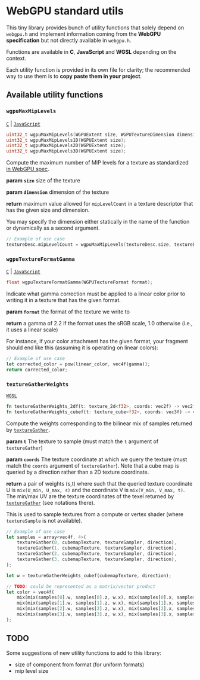 WebGPU standard utils
=====================

This tiny library provides bunch of utility functions that solely depend on `webgpu.h` and implement information coming from the **WebGPU specification** but not directly available in `webgpu.h`.

Functions are available in **C**, **JavaScript** and **WGSL** depending on the context.

Each utility function is provided in its own file for clarity; the recommended way to use them is to **copy paste them in your project**.

Available utility functions
---------------------------

### `wgpuMaxMipLevels`

[`C`](c/wgpuMaxMipLevels.c) | [`JavaScript`](js/wgpuMaxMipLevels.js)

```C
uint32_t wgpuMaxMipLevels(WGPUExtent size, WGPUTextureDimension dimension);
uint32_t wgpuMaxMipLevels1D(WGPUExtent size);
uint32_t wgpuMaxMipLevels2D(WGPUExtent size);
uint32_t wgpuMaxMipLevels3D(WGPUExtent size);
```

Compute the maximum number of MIP levels for a texture as standardized [in WebGPU spec](https://www.w3.org/TR/webgpu/#abstract-opdef-maximum-miplevel-count).

**param `size`** size of the texture

**param `dimension`** dimension of the texture

**return** maximum value allowed for `mipLevelCount` in a texture descriptor that has the given size and dimension.

You may specify the dimension either statically in the name of the function or dynamically as a second argument.

```C
// Example of use case
textureDesc.mipLevelCount = wgpuMaxMipLevels(textureDesc.size, textureDesc.dimension);
```

### `wgpuTextureFormatGamma`

[`C`](c/wgpuTextureFormatGamma.c) | [`JavaScript`](js/wgpuTextureFormatGamma.js)

```C
float wgpuTextureFormatGamma(WGPUTextureFormat format);
```

Indicate what gamma correction must be applied to a linear color prior to
writing it in a texture that has the given format.

**param `format`** the format of the texture we write to

**return** a gamma of 2.2 if the format uses the sRGB scale, 1.0 otherwise
      (i.e., it uses a linear scale)

For instance, if your color attachment has the given format, your fragment
should end like this (assuming it is operating on linear colors):

```rust
// Example of use case
let corrected_color = pow(linear_color, vec4f(gamma));
return corrected_color;
```

### `textureGatherWeights`

[`WGSL`](wgsl/textureGatherWeights.wgsl)

```rust
fn textureGatherWeights_2df(t: texture_2d<f32>, coords: vec2f) -> vec2f;
fn textureGatherWeights_cubef(t: texture_cube<f32>, coords: vec3f) -> vec2f;
```

Compute the weights corresponding to the bilinear mix of samples
returned by [`textureGather`](https://gpuweb.github.io/gpuweb/wgsl/#texturegather).

**param `t`** The texture to sample (must match the `t` argument of `textureGather`)

**param `coords`** The texture coordinate at which we query the texture (must match the `coords` argument of `textureGather`). Note that a cube map is queried by a direction rather than a 2D texture coordinate.

**return** a pair of weights (s,t) where such that the queried texture coordinate U is `mix(U_min, U_max, s)` and the coordinate V is `mix(V_min, V_max, t)`. The min/max UV are the texture coordinates of the texel returned by [`textureGather`](https://gpuweb.github.io/gpuweb/wgsl/#texturegather) (see notations there).

This is used to sample textures from a compute or vertex shader (where `textureSample` is not available).

```rust
// Example of use case
let samples = array<vec4f, 4>(
    textureGather(0, cubemapTexture, textureSampler, direction),
    textureGather(1, cubemapTexture, textureSampler, direction),
    textureGather(2, cubemapTexture, textureSampler, direction),
    textureGather(3, cubemapTexture, textureSampler, direction),
);

let w = textureGatherWeights_cubef(cubemapTexture, direction);

// TODO: could be represented as a matrix/vector product
let color = vec4f(
    mix(mix(samples[0].w, samples[0].z, w.x), mix(samples[0].x, samples[0].y, w.x), w.y),
    mix(mix(samples[1].w, samples[1].z, w.x), mix(samples[1].x, samples[1].y, w.x), w.y),
    mix(mix(samples[2].w, samples[2].z, w.x), mix(samples[2].x, samples[2].y, w.x), w.y),
    mix(mix(samples[3].w, samples[3].z, w.x), mix(samples[3].x, samples[3].y, w.x), w.y),
);
```

TODO
----

Some suggestions of new utility functions to add to this library:

 - size of component from format (for uniform formats)
 - mip level size
